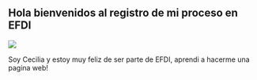 ## Hola bienvenidos al registro de mi proceso en EFDI

![][desktop/EFDI/foto]

Soy Cecilia y estoy muy feliz de ser parte de EFDI, aprendi a hacerme una pagina web!


[desktop/EFDI/foto]: ../images/foto.jpg